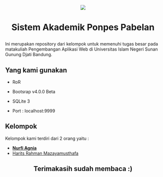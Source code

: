 <p align="center"><img src="https://farm5.staticflickr.com/4572/38605181691_9d17d7899b_o_d.png"></p>

# <p align="center">Sistem Akademik Ponpes Pabelan</p>
Ini merupakan repository dari kelompok untuk memenuhi tugas besar
pada matakuliah Pengembangan Aplikasi Web di Universitas Islam
Negeri Sunan Gunung Djati Bandung.

## Yang kami gunakan

* RoR

* Bootsrap v4.0.0 Beta

* SQLite 3

* Port : localhost:9999

## Kelompok

Kelompok kami terdiri dari 2 orang yaitu :

- **[Nurfi Agnia](https://instagram.com/nurfiagnia)**
- [Harits Rahman Mazayamusthafa](https://instagram.com/haritsrm)



## <p align="center">Terimakasih sudah membaca :)</p>
